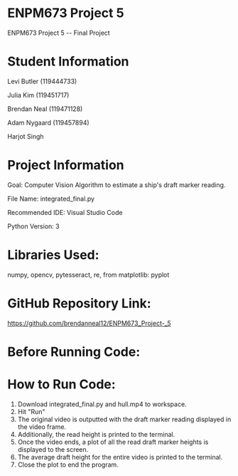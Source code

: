 # ENPM673 Project 5
ENPM673 Project 5 -- Final Project

# Student Information

Levi Butler (119444733)

Julia Kim (119451717)

Brendan Neal (119471128)

Adam Nygaard (119457894)

Harjot Singh

# Project Information

Goal: Computer Vision Algorithm to estimate a ship's draft marker reading.

File Name: integrated_final.py

Recommended IDE: Visual Studio Code

Python Version: 3

# Libraries Used:

numpy, opencv, pytesseract, re, from matplotlib: pyplot

# GitHub Repository Link:

https://github.com/brendanneal12/ENPM673_Project-_5

# Before Running Code:

# How to Run Code:
1. Download integrated_final.py and hull.mp4 to workspace.
2. Hit "Run"
3. The original video is outputted with the draft marker reading displayed in the video frame.
4. Additionally, the read height is printed to the terminal.
5. Once the video ends, a plot of all the read draft marker heights is displayed to the screen.
6. The average draft height for the entire video is printed to the terminal.
7. Close the plot to end the program.



